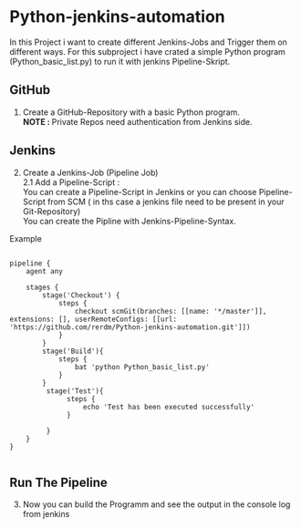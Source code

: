 # Python-jenkins-automation

In this Project i want to create different Jenkins-Jobs and Trigger them on different ways.
For this subproject i have crated a simple Python program (Python_basic_list.py) to run it with jenkins Pipeline-Skript.

## GitHub
1. Create a GitHub-Repository with a basic Python program.<b><br>NOTE : </b>Private Repos need authentication from Jenkins side.
## Jenkins
2. Create a Jenkins-Job (Pipeline Job) <br>
   2.1 Add a Pipeline-Script :<br>You can create a Pipeline-Script in Jenkins or you can choose Pipeline-Script from SCM ( in ths case a jenkins file need to be present in your Git-Repository)<br>
   You can create the Pipline with Jenkins-Pipeline-Syntax.

Example
````

pipeline {
    agent any

    stages {
        stage('Checkout') {
            steps {
                checkout scmGit(branches: [[name: '*/master']], extensions: [], userRemoteConfigs: [[url: 'https://github.com/rerdm/Python-jenkins-automation.git']])
            }
        }
        stage('Build'){
            steps {
                bat 'python Python_basic_list.py'
            }
        }
         stage('Test'){
              steps {
                  echo 'Test has been executed successfully'
              }
             
         }
    }
}


````

## Run The Pipeline

3. Now you can build the Programm and see the output in the console log from jenkins